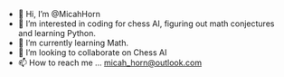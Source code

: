 - 👋 Hi, I’m @MicahHorn
- 👀 I’m interested in coding for chess AI, figuring out math conjectures and learning Python.
- 🌱 I’m currently learning Math.
- 💞️ I’m looking to collaborate on Chess AI
- 📫 How to reach me ...
micah_horn@outlook.com
<!---
MicahHorn/MicahHorn is a ✨ special ✨ repository because its `README.md` (this file) appears on your GitHub profile.
You can click the Preview link to take a look at your changes.
--->
